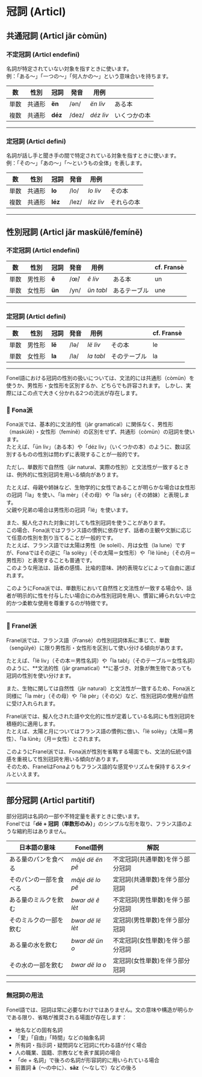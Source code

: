 # 冠詞 (Articl)

## 共通冠詞 (Articl jãr còmün)

### 不定冠詞 (Articl endefini)

名詞が特定されていない対象を指すときに使います。  
例：「ある～」「一つの～」「何人かの～」という意味合いを持ちます。

| 数   | 性別   | 冠詞    | 発音   | 用例       |              |
|------|--------|---------|--------|------------|--------------|
| 単数 | 共通形 | **ën**  | /ən/   | *ën liv*   | ある本       |
| 複数 | 共通形 | **déz** | /dez/  | *déz liv*  | いくつかの本 |

---

### 定冠詞 (Articl defini)

名詞が話し手と聞き手の間で特定されている対象を指すときに使います。  
例：「その～」「あの～」「～というもの全体」を表します。

| 数   | 性別   | 冠詞    | 発音   | 用例       |              |
|------|--------|---------|--------|------------|--------------|
| 単数 | 共通形 | **lo**  | /lo/   | *lo liv*   | その本       |
| 複数 | 共通形 | **léz** | /lez/  | *léz liv*  | それらの本   |

---

## 性別冠詞 (Articl jãr maskülẽ/femínẽ)

### 不定冠詞 (Articl endefini)

| 数   | 性別   | 冠詞    | 発音   | 用例       |              | cf. Fransè |
|------|--------|---------|--------|------------|--------------|------------|
| 単数 | 男性形 | **ê**   | /œ̃/   | *ê liv*    | ある本       | un         |
| 単数 | 女性形 | **ün**  | /yn/   | *ün tabl*  | あるテーブル | une        |

---

### 定冠詞 (Articl defini)

| 数   | 性別   | 冠詞    | 発音   | 用例       |              | cf. Fransè |
|------|--------|---------|--------|------------|--------------|------------|
| 単数 | 男性形 | **lë**  | /lə/   | *lë liv*   | その本       | le         |
| 単数 | 女性形 | **la**  | /la/   | *la tabl*  | そのテーブル | la         |

---


Fonel語における冠詞の性別の扱いについては、文法的には共通形（còmün）を使うか、男性形・女性形を区別するか、どちらでも許容されます。
しかし、実際にはこの点で大きく分かれる2つの流派が存在します。


### 🔹 Fona派

Fona派では、基本的に文法的性（jãr gramatical）に関係なく、男性形（maskülẽ）・女性形（femínẽ）の区別をせず、共通形（còmün）の冠詞を使います。  
たとえば、「ün liv」（ある本）や「déz liv」（いくつかの本）のように、数は区別するものの性別は問わずに表現することが一般的です。

ただし、単数形で自然性（jãr natural、実際の性別）と文法性が一致するときは、例外的に性別冠詞を用いる傾向があります。

たとえば、母親や姉妹など、生物学的に女性であることが明らかな場合は女性形の冠詞「la」を使い、「la mèr」（その母）や「la sêr」（その姉妹）と表現します。  
父親や兄弟の場合は男性形の冠詞「lë」を使います。

また、擬人化された対象に対しても性別冠詞を使うことがあります。  
この場合、Fona派ではフランス語の慣例に依存せず、話者の主観や文脈に応じて任意の性別を割り当てることが一般的です。  
たとえば、フランス語では太陽は男性（le soleil）、月は女性（la lune）ですが、Fonaではその逆に「la solèy」（その太陽＝女性形）や「lë lünè」（その月＝男性形）と表現することも普通です。  
このような用法は、話者の感情、比喩的意味、詩的表現などによって自由に選ばれます。

このようにFona派では、単数形において自然性と文法性が一致する場合や、話者が明示的に性を付与したい場合にのみ性別冠詞を用い、慣習に縛られない中立的かつ柔軟な使用を尊重するのが特徴です。

---

### 🔸 Franel派

Franel派では、フランス語（Fransè）の性別冠詞体系に準じて、単数（sengülyé）に限り男性形・女性形を区別して使い分ける傾向があります。

たとえば、「lë liv」（その本＝男性名詞）や「la tabl」（そのテーブル＝女性名詞）のように、**文法的性（jãr gramatical）**に基づき、対象が無生物であっても冠詞の性別を使い分けます。

また、生物に関しては自然性（jãr natural）と文法性が一致するため、Fona派と同様に「la mèr」（その母）や「lë pèr」（その父）など、性別冠詞の使用が自然に受け入れられます。

Franel派では、擬人化された語や文化的に性が定着している名詞にも性別冠詞を積極的に適用します。  
たとえば、太陽と月についてはフランス語の慣例に倣い、「lë solèy」（太陽＝男性）、「la lünè」（月＝女性）とされます。

このようにFranel派では、Fona派が性別を省略する場面でも、文法的伝統や語感を重視して性別冠詞を用いる傾向があります。  
そのため、FranelはFonaよりもフランス語的な感覚やリズムを保持するスタイルといえます。

---


## 部分冠詞 (Articl partitif)

部分冠詞は名詞の一部や不特定量を表すときに使います。  
Fonelでは「**dë + 冠詞（単数形のみ）**」のシンプルな形を取り、フランス語のような縮約形はありません。  

| 日本語の意味           | Fonel語例           | 解説                             |
|------------------------|---------------------|----------------------------------|
| ある量のパンを食べる   | *mãjé dë ën pẽ*     | 不定冠詞(共通単数)を伴う部分冠詞 |
| そのパンの一部を食べる | *mãjé dë lo pẽ*     | 定冠詞(共通単数)を伴う部分冠詞   |
| ある量のミルクを飲む   | *bwar dë ê lèt*     | 不定冠詞(男性単数)を伴う部分冠詞 |
| そのミルクの一部を飲む | *bwar dë lë lèt*    | 定冠詞(男性単数)を伴う部分冠詞   |
| ある量の水を飲む       | *bwar dë ün o*      | 不定冠詞(女性単数)を伴う部分冠詞 |
| その水の一部を飲む     | *bwar dë la o*      | 定冠詞(女性単数)を伴う部分冠詞   |

---

### 無冠詞の用法

Fonel語では、冠詞は常に必要なわけではありません。文の意味や構造が明らかである限り、省略が推奨される場面が存在します：

- 地名などの固有名詞  
- 「愛」「自由」「時間」などの抽象名詞  
- 所有詞・指示詞・疑問詞など冠詞に代わる語が付く場合  
- 人の職業、国籍、宗教などを表す属詞の場合  
- 「de + 名詞」で後ろの名詞が形容詞的に用いられている場合  
- 前置詞 **ã**（〜の中に）、**sãz**（〜なしで）などの後ろ  

